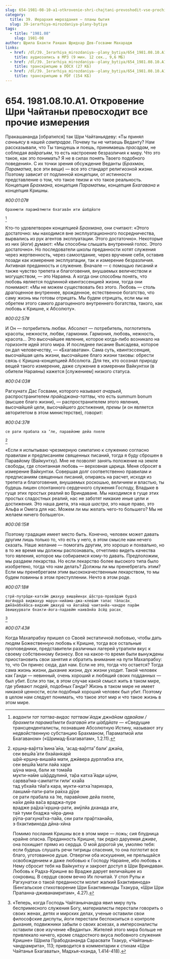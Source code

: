 ```yaml
---
slug: 654-1981-08-10-a1-otkrovenie-shri-chajtani-prevoshodit-vse-prochie-izmereniya
category:
  title: 39. Иерархия мироздания — планы бытия
  slug: 39-ierarhiya-mirozdaniya-plany-bytiya
tags:
  - title: "1981.08"
    slug: 1981-08
author: Шрила Бхакти Ракшак Шридхар Дев-Госвами Махарадж
links:
  - href: /dl/39._Ierarhiya_mirozdaniya--plany_bytiya/654_1981.08.10.A1_SridharMj_Otkrovenie_Shri_Chajtani_prevoshodit_vse_prochie_izmerenija.mp3
    title: аудиозапись в MP3 (9 мин. 12 сек., 9,6 МБ)
  - href: /dl/39._Ierarhiya_mirozdaniya--plany_bytiya/654_1981.08.10.A1_SridharMj_Otkrovenie_Shri_Chajtani_prevoshodit_vse_prochie_izmerenija.docx
    title: транскрипцию в DOCX (27 КБ)
  - href: /dl/39._Ierarhiya_mirozdaniya--plany_bytiya/654_1981.08.10.A1_SridharMj_Otkrovenie_Shri_Chajtani_prevoshodit_vse_prochie_izmerenija.pdf
    title: транскрипцию в PDF (154 КБ)
---
```


# 654. 1981.08.10.A1. Откровение Шри Чайтаньи превосходит все прочие измерения

Пракашананда [обратился] так Шри Чайтаньядеву: «Ты принял *санньясу* в нашей *сампрадае*. Почему ты не читаешь Веданту? Нам рассказывали, что Ты танцуешь и поешь, принимаешь *прасадам*, не соблюдая *вайрагьям*, то есть настроение безразличия к миру. Что это такое, как это понимать? Я не в силах понять Твоего подобного поведения». С их точки зрения обсуждение Веданты (*Брахман*, *Параматма*, все эти вещи) — все это стандарт религиозной жизни. Поэтому зависит от подлинной концепции, от истинности представление о том, что такое теизм и что такое реальность. Концепция *Брахмана*, концепция *Параматмы*, концепция *Бхагавана* и концепция Кришны.

*#00:01:07#*

    брахмети парама̄тмети бхагава̄н ити ш́абдйате
[^_ftn1]

Кто-то удовлетворен концепцией *Брахмана*, они считают: «Этого достаточно: мы находимся вне эксплуатационного посредничества, вырвались из рук агентов эксплуатации. Этого достаточно». Некоторые из них (*йоги*) думают: «Мы способны слышать внутренний голос. Этого достаточно». Но последователи школы преданности хотят служения через жертвенность, через самоотдание, через вручение себя, оставив позади как измерение эксплуатации, так и измерение безразличия. Активная преданность и служение. Вначале — с помощью писаний и также чувство трепета и благоговения, внушаемых величеством и могуществом, — это Нараяна. А когда они способны понять, что любовь является подлинной квинтэссенцией жизни, тогда они понимают: «Мы не можем существовать без этого. Любовь — столь драгоценное внутреннее, врожденное, естественное богатство, что саму жизнь мы готовы отрицать. Мы будем отрицать, если мы не обретем этого самого драгоценного внутреннего богатства, такого, как любовь к Кришне, к Абсолюту».

*#00:02:57#*

И Он — потребитель любви. Абсолют — потребитель, поглотитель красоты, нежности, любви, гармонии. Гармония, любовь, нежность, красота… Это высочайшее явление, которое когда-либо возникало на горизонте идей этого мира. И последнее писание Вьясадева, которое он дал человечеству, — «Бхагаватам». Сама суть, квинтэссенция, высочайшая цель жизни, высочайшее благо жизни таковы: обрести связь с Кришна-концепцией Абсолюта. Для тех, кто осознал природу вещей такого измерение, даже служение в измерении Вайкунтхи (в обители Нараяны) кажется [служением] низкого статуса.

*#00:04:03#*

Рагхунатх Дас Госвами, которого называют *ачарьей*, распространителем *прайоджана-таттвы*, что есть summum bonum (высшее благо жизни), — распространителем этого явления, высочайшей цели, высочайшего достижения, *премы* (и он является авторитетом в этом министерстве), говорит:

*#00:04:37#*

    се рати прабала ха ‘ле, паравйоме дейа пхеле
[^_ftn2]

«Если я испытываю чрезмерную симпатию к служению согласно правилам и предписаниям священных писаний, тогда я буду сброшен в Паравйому (Вайкунтху). Мне не позволят занять положение на земле свободы, где спонтанная любовь — верховная царица. Меня сбросят в измерение Вайкунтхи. Совершая долг соответственно правилам и предписаниям священных писаний, опираясь на расчет, исходя из трепета и благоговения, внушаемых роскошью, величием и властью, ты будешь лишен спонтанного сердечного служения Господу, Владыке в гуще этих простых реалий во Вриндаване. Мы находимся в гуще этих простых сладостных реалий, нас не заботят никакие иные цели и достижения. Это наша диета, эта наша *шастра*, это наше право, это Альфа и Омега для нас. Можем ли мы желать чего-то большего? Мы не желаем ничего большего».

*#00:06:15#*

Поэтому градация имеет место быть. Конечно, человек может давать другим лишь только то, что есть у него, в этом смысле нам нечего сказать. Наше желание — помогать другим, это хорошо и похвально, но в то же время мы должны распознавать, отчетливо видеть качества того явления, которое мы собираемся кому-то давать. Предположим, мы раздаем лекарства. Но если лекарство более высокого типа было изобретено, тогда что нам делать? Должны ли мы пренебрегать этим? Если мы пренебрегаем этим высококачественным лекарством, то мы будем повинны в этом преступлении. Нечто в этом роде.

*#00:07:18#*

    стрӣ-путра̄ди-катха̄м̇ джахур виш̣айин̣ах̣ ш́а̄стра-права̄дам̇ будха̄
    йогӣндра̄ виджахур марун-нийама-джа-клеш́ам̇ тапас та̄паса̄х̣
    джн̃а̄на̄бхйа̄са-видхим̇ джахуш́ ча йатайаш́ чаитанйа-чандре пара̄м
    а̄виш̣курвати бхакти-йога-падавӣм̇ наива̄нйа а̄сӣд расах̣
[^_ftn3]

*#00:07:43#*

Когда Махапрабху пришел со Своей экстатичной любовью, чтобы дать людям Божественную любовь к Кришне, тогда все остальные проповедники, представители различных лагерей утратили вкус к своему собственному бизнесу. Все на какое-то время были вынуждены приостановить свои занятия и обратить внимание на пути Махапрабху: то, что Он принес сюда, дал нам. Если не это, тогда что остается? Тогда сама жизнь жизни, дыхание жизни, дух жизни уходит. Такой человек как Ганди — невинный, очень хороший и любящий своих подданных — был убит. Если это так, в этом случае какой смысл жить в таком мире, где убивают людей, подобных Ганди? Жизнь в таком мире не имеет никакой ценности, если подобный хороший человек был убит. Поэтому в целом нам следует понимать, что такое этот мир и что такое жизнь в этом мире.



[^_ftn1]: *ваданти тат таттва-видас таттвам̇ йадж джн̃а̄нам адвайам / брахмети парама̄тмети бхагава̄н ити ш́абдйате* — «Сведущие трансценденталисты, познавшие Абсолютную Истину, называют эту недвойственную субстанцию Брахманом, Параматмой или Бхагаваном» («Шримад-Бхагаватам», 1.2.11).

[^_ftn2]: кр̣шн̣а-ва̄ртта̄ вина̄ а̄на, ‘асад-ва̄ртта̄’ бали’ джа̄на,\
    сеи веш́йа̄ ати бхайан̇карӣ\
    ш́рӣ-кр̣шн̣а-вишайа мати, джӣвера дурллабха ати,\
    сеи веш́йа̄ мати лайа хари\
    ш́уна мана, бали хе тома̄йа\
    мукти-на̄ме ш́а̄рддулинӣ, та̄ра катха̄ йади ш́уни,\
    сарвва̄тма-сампатти гили’ кха̄йа\
    тад убхайа тйа̄га кара, мукти-катха̄ парихара,\
    лакшмӣ-пати-рати ра̄кха дӯре\
    се рати прабала ха ‘ле, паравйоме дейа пхеле,\
    на̄хи дейа ва̄са враджа-пуре\
    врадже ра̄дха̄-кр̣шн̣а-рати, амӯлйа дханада ати,\
    та̄и туми бхаджа чӣра-дина\
    рӯпа-рагхуна̄тха-па̄йа, сеи рати пра̄ртхана̄йа,\
    э бхактивинода дӣна-хӣна

    Помимо послания Кришны все в этом мире — ложь; сия блудница крайне опасна. Преданность Кришне, так редко даруемая *дживе*, она похищает прямо из сердца. О мой дорогой ум, умоляю тебя: если будешь слушать речи тигрицы спасения, то она поглотит все благо, уготованное душе. Отвергни оба искушения, не прельщайся освобождением и даже любовью к Господу Нараяне, ибо любовь к Нему сбросит тебя на Вайкунтху и закроет доступ в Шри Вриндаван. Любовь к Радха-Кришне во Врадже дарует величайшее из сокровищ. В сердце своем вечно Их почитай. У стоп Рупы и Рагхунатхи о такой преданности молит жалкий Бхактивинода» (Бенгальское стихотворение Шри Бхактивиноды Тхакура, «Шри Шри Прапанна-дживанамритам», 4.27).

[^_ftn3]: «Теперь, когда Господь Чайтаньячандра явил миру путь беспримесного служения Богу, материалисты перестали говорить о своих женах, детях и мирских делах, ученые оставили свои философские диспуты, йоги перестали беспокоиться о контроле дыхания, подвижники забыли о своих аскезах, а имперсоналисты оставили свое изучение «Веданты». Жителей этого мира больше не привлекало ничего, кроме сладостного вкуса любовного служения Кришне» (Шрила Прабодхананда Сарасвати Тхакур, «Чайтанья-чандрамрита», 113; приводится в комментарии к стихам «Шри Чайтанья Бхагаваты», Мадхья-кханда, 1.414-418).

